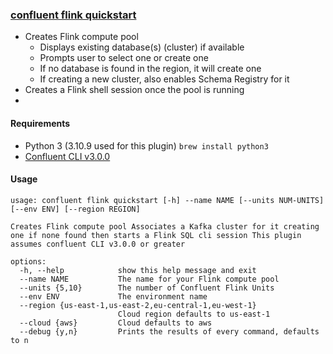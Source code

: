 ### [confluent flink quickstart](confluent-flink-quickstart.py)
- Creates Flink compute pool
    - Displays existing database(s) (cluster) if available
    - Prompts user to select one or create one
    - If no database is found in the region, it will create one
    - If creating a new cluster, also enables Schema Registry for it 
- Creates a Flink shell session once the pool is running
- 
#### Requirements
- Python 3 (3.10.9 used for this plugin)  `brew install python3`
- [Confluent CLI v3.0.0](https://docs.confluent.io/confluent-cli/current/install.html)
#### Usage
```text
usage: confluent flink quickstart [-h] --name NAME [--units NUM-UNITS] [--env ENV] [--region REGION] 

Creates Flink compute pool Associates a Kafka cluster for it creating one if none found then starts a Flink SQL cli session This plugin assumes confluent CLI v3.0.0 or greater

options:
  -h, --help            show this help message and exit
  --name NAME           The name for your Flink compute pool
  --units {5,10}        The number of Confluent Flink Units
  --env ENV             The environment name
  --region {us-east-1,us-east-2,eu-central-1,eu-west-1}
                        Cloud region defaults to us-east-1
  --cloud {aws}         Cloud defaults to aws
  --debug {y,n}         Prints the results of every command, defaults to n
```
